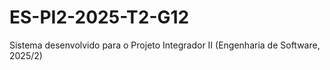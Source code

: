 # ES-PI2-2025-T2-G12
Sistema desenvolvido para o Projeto Integrador II (Engenharia de Software, 2025/2)
